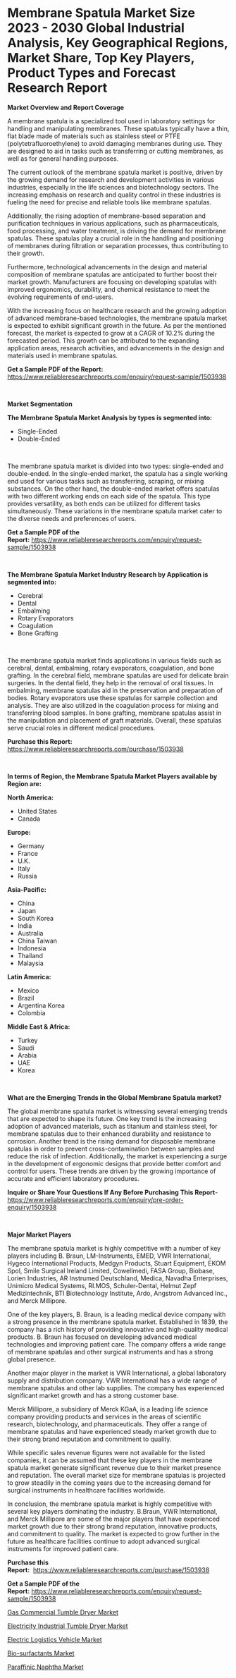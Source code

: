 <p><h1>Membrane Spatula Market Size 2023 - 2030 Global Industrial Analysis, Key Geographical Regions, Market Share, Top Key Players, Product Types and Forecast Research Report</h1></p><p><strong>Market Overview and Report Coverage</strong></p>
<p><p>A membrane spatula is a specialized tool used in laboratory settings for handling and manipulating membranes. These spatulas typically have a thin, flat blade made of materials such as stainless steel or PTFE (polytetrafluoroethylene) to avoid damaging membranes during use. They are designed to aid in tasks such as transferring or cutting membranes, as well as for general handling purposes.</p><p>The current outlook of the membrane spatula market is positive, driven by the growing demand for research and development activities in various industries, especially in the life sciences and biotechnology sectors. The increasing emphasis on research and quality control in these industries is fueling the need for precise and reliable tools like membrane spatulas.</p><p>Additionally, the rising adoption of membrane-based separation and purification techniques in various applications, such as pharmaceuticals, food processing, and water treatment, is driving the demand for membrane spatulas. These spatulas play a crucial role in the handling and positioning of membranes during filtration or separation processes, thus contributing to their growth.</p><p>Furthermore, technological advancements in the design and material composition of membrane spatulas are anticipated to further boost their market growth. Manufacturers are focusing on developing spatulas with improved ergonomics, durability, and chemical resistance to meet the evolving requirements of end-users.</p><p>With the increasing focus on healthcare research and the growing adoption of advanced membrane-based technologies, the membrane spatula market is expected to exhibit significant growth in the future. As per the mentioned forecast, the market is expected to grow at a CAGR of 10.2% during the forecasted period. This growth can be attributed to the expanding application areas, research activities, and advancements in the design and materials used in membrane spatulas.</p></p>
<p><strong>Get a Sample PDF of the Report:</strong> <a href="https://www.reliableresearchreports.com/enquiry/request-sample/1503938">https://www.reliableresearchreports.com/enquiry/request-sample/1503938</a></p>
<p>&nbsp;</p>
<p><strong>Market Segmentation</strong></p>
<p><strong>The Membrane Spatula Market Analysis by types is segmented into:</strong></p>
<p><ul><li>Single-Ended</li><li>Double-Ended</li></ul></p>
<p>&nbsp;</p>
<p><p>The membrane spatula market is divided into two types: single-ended and double-ended. In the single-ended market, the spatula has a single working end used for various tasks such as transferring, scraping, or mixing substances. On the other hand, the double-ended market offers spatulas with two different working ends on each side of the spatula. This type provides versatility, as both ends can be utilized for different tasks simultaneously. These variations in the membrane spatula market cater to the diverse needs and preferences of users.</p></p>
<p><strong>Get a Sample PDF of the Report:</strong>&nbsp;<a href="https://www.reliableresearchreports.com/enquiry/request-sample/1503938">https://www.reliableresearchreports.com/enquiry/request-sample/1503938</a></p>
<p>&nbsp;</p>
<p><strong>The Membrane Spatula Market Industry Research by Application is segmented into:</strong></p>
<p><ul><li>Cerebral</li><li>Dental</li><li>Embalming</li><li>Rotary Evaporators</li><li>Coagulation</li><li>Bone Grafting</li></ul></p>
<p>&nbsp;</p>
<p><p>The membrane spatula market finds applications in various fields such as cerebral, dental, embalming, rotary evaporators, coagulation, and bone grafting. In the cerebral field, membrane spatulas are used for delicate brain surgeries. In the dental field, they help in the removal of oral tissues. In embalming, membrane spatulas aid in the preservation and preparation of bodies. Rotary evaporators use these spatulas for sample collection and analysis. They are also utilized in the coagulation process for mixing and transferring blood samples. In bone grafting, membrane spatulas assist in the manipulation and placement of graft materials. Overall, these spatulas serve crucial roles in different medical procedures.</p></p>
<p><strong>Purchase this Report:</strong>&nbsp; <a href="https://www.reliableresearchreports.com/purchase/1503938">https://www.reliableresearchreports.com/purchase/1503938</a></p>
<p>&nbsp;</p>
<p><strong>In terms of Region, the Membrane Spatula Market Players available by Region are:</strong></p>
<p>
    <p> <strong> North America: </strong>
        <ul>
            <li>United States</li>
            <li>Canada</li>
        </ul>
        </p> 
    <p> <strong> Europe: </strong>
        <ul>
            <li>Germany</li>
            <li>France</li>
            <li>U.K.</li>
            <li>Italy</li>
            <li>Russia</li>
        </ul>
        </p> 
    <p> <strong> Asia-Pacific: </strong>
        <ul>
            <li>China</li>
            <li>Japan</li>
            <li>South Korea</li>
            <li>India</li>
            <li>Australia</li>
            <li>China Taiwan</li>
            <li>Indonesia</li>
            <li>Thailand</li>
            <li>Malaysia</li>
        </ul>
        </p> 
    <p> <strong> Latin America: </strong>
        <ul>
            <li>Mexico</li>
            <li>Brazil</li>
            <li>Argentina Korea</li>
            <li>Colombia</li>
        </ul>
        </p> 
    <p> <strong> Middle East & Africa: </strong>
        <ul>
            <li>Turkey</li>
            <li>Saudi</li>
            <li>Arabia</li>
            <li>UAE</li>
            <li>Korea</li>
        </ul>
    </p>
    </p>
<p>&nbsp;</p>
<p><strong>What are the Emerging Trends in the Global Membrane Spatula market?</strong></p>
<p><p>The global membrane spatula market is witnessing several emerging trends that are expected to shape its future. One key trend is the increasing adoption of advanced materials, such as titanium and stainless steel, for membrane spatulas due to their enhanced durability and resistance to corrosion. Another trend is the rising demand for disposable membrane spatulas in order to prevent cross-contamination between samples and reduce the risk of infection. Additionally, the market is experiencing a surge in the development of ergonomic designs that provide better comfort and control for users. These trends are driven by the growing importance of accurate and efficient laboratory procedures.</p></p>
<p><strong>Inquire or Share Your Questions If Any Before Purchasing This Report</strong>- <a href="https://www.reliableresearchreports.com/enquiry/pre-order-enquiry/1503938">https://www.reliableresearchreports.com/enquiry/pre-order-enquiry/1503938</a></p>
<p>&nbsp;</p>
<p><strong>Major Market Players</strong></p>
<p><p>The membrane spatula market is highly competitive with a number of key players including B. Braun, LM-Instruments, EMED, VWR International, Hygeco International Products, Medgyn Products, Stuart Equipment, EKOM Spol, Smile Surgical Ireland Limited, Cowellmedi, FASA Group, Biobase, Lorien Industries, AR Instrumed Deutschland, Medica, Navadha Enterprises, Unimicro Medical Systems, RI.MOS, Schuler-Dental, Helmut Zepf Medizintechnik, BTI Biotechnology Institute, Ardo, Angstrom Advanced Inc., and Merck Millipore.</p><p>One of the key players, B. Braun, is a leading medical device company with a strong presence in the membrane spatula market. Established in 1839, the company has a rich history of providing innovative and high-quality medical products. B. Braun has focused on developing advanced medical technologies and improving patient care. The company offers a wide range of membrane spatulas and other surgical instruments and has a strong global presence.</p><p>Another major player in the market is VWR International, a global laboratory supply and distribution company. VWR International has a wide range of membrane spatulas and other lab supplies. The company has experienced significant market growth and has a strong customer base.</p><p>Merck Millipore, a subsidiary of Merck KGaA, is a leading life science company providing products and services in the areas of scientific research, biotechnology, and pharmaceuticals. They offer a range of membrane spatulas and have experienced steady market growth due to their strong brand reputation and commitment to quality.</p><p>While specific sales revenue figures were not available for the listed companies, it can be assumed that these key players in the membrane spatula market generate significant revenue due to their market presence and reputation. The overall market size for membrane spatulas is projected to grow steadily in the coming years due to the increasing demand for surgical instruments in healthcare facilities worldwide.</p><p>In conclusion, the membrane spatula market is highly competitive with several key players dominating the industry. B.Braun, VWR International, and Merck Millipore are some of the major players that have experienced market growth due to their strong brand reputation, innovative products, and commitment to quality. The market is expected to grow further in the future as healthcare facilities continue to adopt advanced surgical instruments for improved patient care.</p></p>
<p><strong>Purchase this Report:</strong>&nbsp;&nbsp;<a href="https://www.reliableresearchreports.com/purchase/1503938">https://www.reliableresearchreports.com/purchase/1503938</a></p>
<p></p>
<p><strong>Get a Sample PDF of the Report:</strong>&nbsp;<a href="https://www.reliableresearchreports.com/enquiry/request-sample/1503938">https://www.reliableresearchreports.com/enquiry/request-sample/1503938</a></p>
<p><p><a href="https://github.com/marloy8/Market-Research-Report-List-1/blob/main/gas-commercial-tumble-dryer-market.md">Gas Commercial Tumble Dryer Market</a></p><p><a href="https://github.com/mahnoor2003/Market-Research-Report-List-1/blob/main/electricity-industrial-tumble-dryer-market.md">Electricity Industrial Tumble Dryer Market</a></p><p><a href="https://medium.com/@sk99912151/electric-logistics-vehicle-market-size-growth-forecast-2023-2030-fe85947cfde2">Electric Logistics Vehicle Market</a></p><p><a href="https://www.linkedin.com/pulse/bio-surfactants-market-size-growth-forecast-from-2023-/">Bio-surfactants Market</a></p><p><a href="https://medium.com/@jarredmertz2772/paraffinic-naphtha-market-size-growth-forecast-2023-2030-92be65c45261">Paraffinic Naphtha Market</a></p></p>